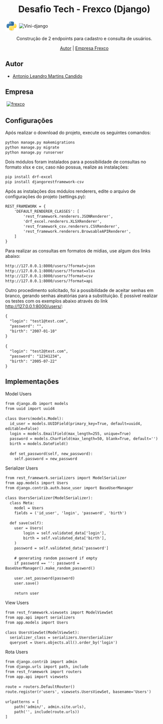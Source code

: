 <h1 align="center">  Desafio Tech - Frexco (Django) </h1>

<img align="center" alt="Vini-Python" height="35" width="40" src="https://raw.githubusercontent.com/devicons/devicon/master/icons/python/python-original.svg" />
<img align="center" alt="Vini-django" height="30" width="40" src="https://www.vectorlogo.zone/logos/djangoproject/djangoproject-icon.svg" />

<p align="center">Construção de 2 endpoints para cadastro e consulta de usuários.<p>
<p align="center">
    <a href="##Autor">Autor</a> |
    <a href="##Empresa">Empresa Frexco</a>
</p>

## Autor

- [Antonio Leandro Martins Candido](https://antoniolmcandido.com)

## Empresa

<p style='margin: 16px 4px 32px;'>
	<a href="https://www.frexco.com.br/" target="_blank" rel="noreferrer">
        <img src="https://www.frexco.com.br/_next/static/media/logo.fbc69385.svg" alt="frexco" width="80" height="80" />
    </a>
</p>

## Configurações

Após realizar o download do projeto, execute os seguintes comandos:

```
python manage.py makemigrations
python manage.py migrate
python manage.py runserver
```

Dois módulos foram instalados para a possibilidade de consultas no formato xlsx e csv, caso não possua, realize as instalações:

```
pip install drf-excel
pip install djangorestframework-csv
```

Após as instalações dos módulos renderers, edite o arquivo de configurações do projeto (settings.py):

```
REST_FRAMEWORK = {
    'DEFAULT_RENDERER_CLASSES': [
        'rest_framework.renderers.JSONRenderer',                
        'drf_excel.renderers.XLSXRenderer',
        'rest_framework_csv.renderers.CSVRenderer',        
        'rest_framework.renderers.BrowsableAPIRenderer',
    ]
}
```

Para realizar as consultas em formatos de mídias, use algum dos links abaixo:

```
http://127.0.0.1:8000/users/?format=json
http://127.0.0.1:8000/users/?format=xlsx
http://127.0.0.1:8000/users/?format=csv
http://127.0.0.1:8000/users/?format=api
```

Outro procedimento solicitado, foi a possibilidade de aceitar senhas em branco, gerando senhas aleatórias para a substituição. É possível realizar os testes com os exemplos abaixo através do link http://127.0.0.1:8000/users/:

```
{
  "login": "test1@test.com",
  "password": "",
  "birth": "2007-01-10"
}

{
  "login": "test2@test.com",
  "password": "12341234",
  "birth": "2005-07-22"
}
```

## Implementações

Model Users
```
from django.db import models
from uuid import uuid4

class Users(models.Model):
  id_user = models.UUIDField(primary_key=True, default=uuid4, editable=False)
  login = models.EmailField(max_length=255, unique=True)
  password = models.CharField(max_length=50, blank=True, default='')
  birth = models.DateField()

  def set_password(self, new_password):
    self.password = new_password
```

Serializer Users
```
from rest_framework.serializers import ModelSerializer
from app.models import Users
from django.contrib.auth.base_user import BaseUserManager

class UsersSerializer(ModelSerializer):
  class Meta:
    model = Users
    fields = ('id_user', 'login', 'password', 'birth')

  def save(self):
    user = Users(        
        login = self.validated_data['login'], 
        birth = self.validated_data['birth'],
    )
    password = self.validated_data['password']

    # generating random password if empty
    if password == '': password = BaseUserManager().make_random_password()

    user.set_password(password)
    user.save()

    return user
```

View Users
```
from rest_framework.viewsets import ModelViewSet
from app.api import serializers
from app.models import Users

class UsersViewSet(ModelViewSet):
  serializer_class = serializers.UsersSerializer
  queryset = Users.objects.all().order_by('login')
```

Rota Users
```
from django.contrib import admin
from django.urls import path, include
from rest_framework import routers
from app.api import viewsets

route = routers.DefaultRouter()
route.register(r'users', viewsets.UsersViewSet, basename='Users')

urlpatterns = [
    path('admin/', admin.site.urls),
    path('', include(route.urls))
]
```
